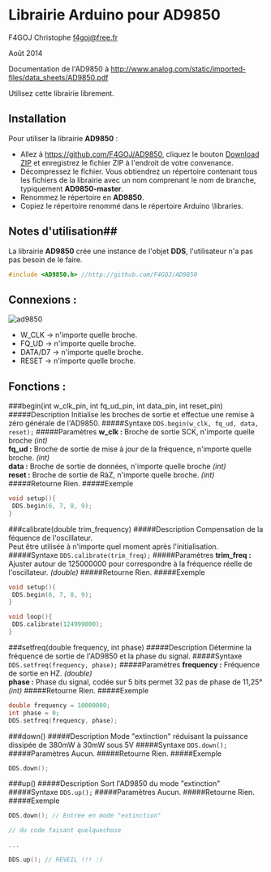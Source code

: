 # Librairie Arduino pour AD9850 #
F4GOJ Christophe f4goj@free.fr

Août 2014

Documentation de l'AD9850 à http://www.analog.com/static/imported-files/data_sheets/AD9850.pdf

Utilisez cette librairie librement.

## Installation ##
Pour utiliser la librairie **AD9850** :
- Allez à https://github.com/F4GOJ/AD9850, cliquez le bouton [Download ZIP](https://github.com/F4GOJ/AD9850/archive/master.zip) et enregistrez le fichier ZIP à l'endroit de votre convenance.
- Décompressez le fichier. Vous obtiendrez un répertoire contenant tous les fichiers de la librairie avec un nom comprenant le nom de branche, typiquement **AD9850-master**.
- Renommez le répertoire en **AD9850**.
- Copiez le répertoire renommé dans le répertoire Arduino \libraries.


## Notes d'utilisation##

La librairie **AD9850** crée une instance de l'objet **DDS**, l'utilisateur n'a pas pas besoin de le faire.

```c++
#include <AD9850.h> //http://github.com/F4GOJ/AD9850
```
## Connexions : ##

![ad9850](https://raw.githubusercontent.com/F4GOJ/AD9850/master/images/AD9850.png)

- W_CLK   -> n'importe quelle broche.
- FQ_UD   -> n'importe quelle broche.
- DATA/D7 -> n'importe quelle broche.
- RESET   -> n'importe quelle broche.

## Fonctions : ##

###begin(int w_clk_pin, int fq_ud_pin, int data_pin, int reset_pin)
#####Description
Initialise les broches de sortie et effectue une remise à zéro générale de l'AD9850.
#####Syntaxe
`DDS.begin(w_clk, fq_ud, data, reset);`
#####Paramètres
**w_clk :** Broche de sortie SCK, n'importe quelle broche *(int)*<br>
**fq_ud :** Broche de sortie de mise à jour de la fréquence, n'importe quelle broche. *(int)*<br>
**data :** Broche de sortie de données, n'importe quelle broche *(int)*<br>
**reset :** Broche de sortie de RàZ, n'importe quelle broche. *(int)*
#####Retourne
Rien.
#####Exemple
```c++
void setup(){
 DDS.begin(6, 7, 8, 9);
}
```
###calibrate(double trim_frequency)
#####Description
Compensation de la féquence de l'oscillateur.<br>
Peut être utilisée à n'importe quel moment après l'initialisation.
#####Syntaxe
`DDS.calibrate(trim_freq);`
#####Paramètres
**trim_freq :** Ajuster autour de 125000000 pour correspondre à la fréquence réelle de l'oscillateur. *(double)*
#####Retourne
Rien.
#####Exemple
```c++
void setup(){
 DDS.begin(6, 7, 8, 9);
}

void loop(){
 DDS.calibrate(124999000);
}
```
###setfreq(double frequency, int phase)
#####Description
Détermine la fréquence de sortie de l'AD9850 et la phase du signal.
#####Syntaxe
`DDS.setfreq(frequency, phase);`
#####Paramètres
**frequency :** Fréquence de sortie en HZ. *(double)*<br>
**phase :** Phase du signal, codée sur 5 bits permet 32 pas de phase de 11,25° *(int)*
#####Retourne
Rien.
#####Exemple
```c++
double frequency = 10000000;
int phase = 0;
DDS.setfreq(frequency, phase);
```
###down()
#####Description
Mode "extinction" réduisant la puissance dissipée de 380mW à 30mW sous 5V
#####Syntaxe
`DDS.down();`
#####Paramètres
Aucun.
#####Retourne
Rien.
#####Exemple
```c++
DDS.down();
```
###up()
#####Description
Sort l'AD9850 du mode "extinction"
#####Syntaxe
`DDS.up();`
#####Paramètres
Aucun.
#####Retourne
Rien.
#####Exemple
```c++
DDS.down(); // Entrée en mode "extinction"

// du code faisant quelquechose

...

DDS.up(); // REVEIL !!! :)
```
